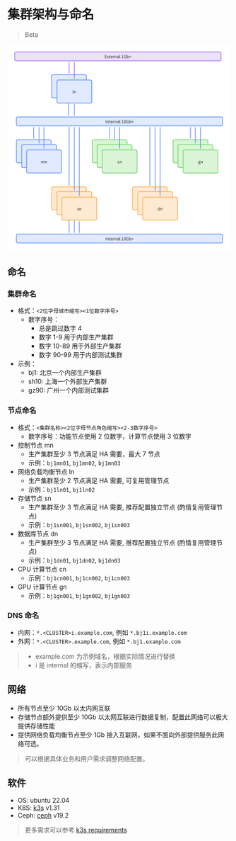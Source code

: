# 集群架构与命名

> Beta

![arch](arch.png)

## 命名

### 集群命名

* 格式：`<2位字母城市缩写><1位数字序号>`
  * 数字序号：
    * 总是跳过数字 4
    * 数字 1-9 用于内部生产集群
    * 数字 10-89 用于外部生产集群
    * 数字 90-99 用于内部测试集群
* 示例：
  * bj1: 北京一个内部生产集群
  * sh10: 上海一个外部生产集群
  * gz90: 广州一个内部测试集群

### 节点命名

* 格式：`<集群名称><2位字母节点角色缩写><2-3数字序号>`
  * 数字序号：功能节点使用 2 位数字，计算节点使用 3 位数字
* 控制节点 mn
  * 生产集群至少 3 节点满足 HA 需要，最大 7 节点
  * 示例：`bj1mn01`, `bj1mn02`, `bj1mn03`
* 网络负载均衡节点 ln
  * 生产集群至少 2 节点满足 HA 需要, 可复用管理节点
  * 示例：`bj1ln01`, `bj1ln02`
* 存储节点 sn
  * 生产集群至少 3 节点满足 HA 需要, 推荐配置独立节点 (酌情复用管理节点)
  * 示例：`bj1sn001`, `bj1sn002`, `bj1sn003`
* 数据库节点 dn
  * 生产集群至少 3 节点满足 HA 需要, 推荐配置独立节点 (酌情复用管理节点)
  * 示例：`bj1dn01`, `bj1dn02`, `bj1dn03`
* CPU 计算节点 cn
  * 示例：`bj1cn001`, `bj1cn002`, `bj1cn003`
* GPU 计算节点 gn
  * 示例：`bj1gn001`, `bj1gn002`, `bj1gn003`

### DNS 命名

* 内网：`*.<CLUSTER>i.example.com`, 例如 `*.bj1i.example.com`
* 外网：`*.<CLUSTER>.example.com`, 例如 `*.bj1.example.com`

> * example.com 为示例域名，根据实际情况进行替换
> * i 是 internal 的缩写，表示内部服务

## 网络

- 所有节点至少 10Gb 以太内网互联
- 存储节点额外提供至少 10Gb 以太网互联进行数据复制，配置此网络可以极大提供存储性能
- 提供网络负载均衡节点至少 1Gb 接入互联网，如果不面向外部提供服务此网络可选。

> 可以根据具体业务和用户需求调整网络配置。

## 软件

- OS: ubuntu 22.04
- K8S: [k3s](https://k3s.io/) v1.31
- Ceph: [ceph](https://docs.ceph.com/en/latest/releases/) v19.2

> 更多需求可以参考 [k3s requirements](https://docs.k3s.io/zh/installation/requirements)